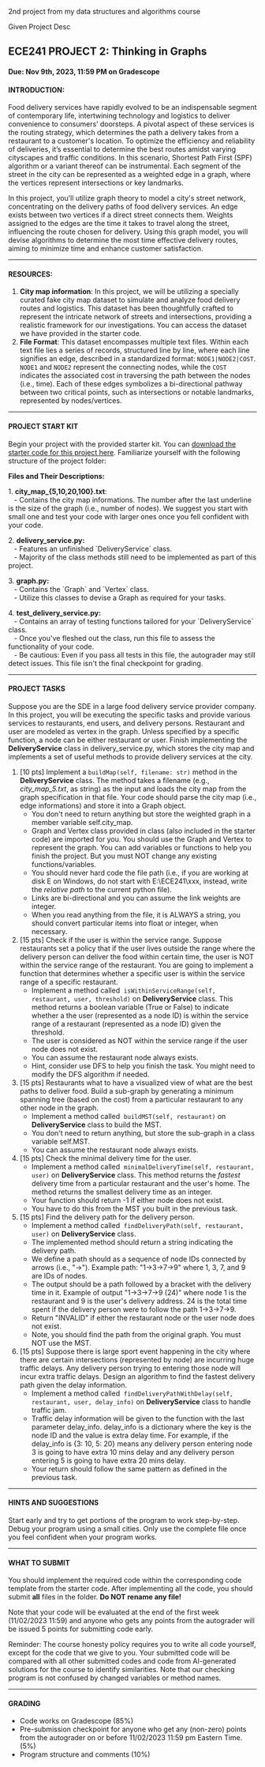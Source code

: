 2nd project from my data structures and algorithms course


Given Project Desc


ECE241 PROJECT 2: Thinking in Graphs
------------------------------------

#### Due: Nov 9th, 2023, 11:59 PM on Gradescope

#### **INTRODUCTION:** 

Food delivery services have rapidly evolved to be an indispensable segment of contemporary life, intertwining technology and logistics to deliver convenience to consumers’ doorsteps. A pivotal aspect of these services is the routing strategy, which determines the path a delivery takes from a restaurant to a customer's location. To optimize the efficiency and reliability of deliveries, it’s essential to determine the best routes amidst varying cityscapes and traffic conditions. In this scenario, Shortest Path First (SPF) algorithm or a variant thereof can be instrumental. Each segment of the street in the city can be represented as a weighted edge in a graph, where the vertices represent intersections or key landmarks.

In this project, you’ll utilize graph theory to model a city's street network, concentrating on the delivery paths of food delivery services. An edge exists between two vertices if a direct street connects them. Weights assigned to the edges are the time it takes to travel along the street, influencing the route chosen for delivery. Using this graph model, you will devise algorithms to determine the most time effective delivery routes, aiming to minimize time and enhance customer satisfaction.

* * *

#### **RESOURCES:**

1.  **City map information**: In this project, we will be utilizing a specially curated fake city map dataset to simulate and analyze food delivery routes and logistics. This dataset has been thoughtfully crafted to represent the intricate network of streets and intersections, providing a realistic framework for our investigations. You can access the dataset we have provided in the starter code. 
2.  **File Format**: This dataset encompasses multiple text files. Within each text file lies a series of records, structured line by line, where each line signifies an edge, described in a standardized format: `NODE1|NODE2|COST`. `NODE1` and `NODE2` represent the connecting nodes, while the `COST` indicates the associated cost in traversing the path between the nodes (i.e., time). Each of these edges symbolizes a bi-directional pathway between two critical points, such as intersections or notable landmarks, represented by nodes/vertices.

* * *

#### **PROJECT START KIT**

Begin your project with the provided starter kit. You can [download the starter code for this project here](https://github.com/chenzibin2019/ECE241_Project2_Fall2023). Familiarize yourself with the following structure of the project folder:

**Files and Their Descriptions:**

1\. **city\_map\_{5,10,20,100}.txt**:  
   - Contains the city map informations. The number after the last underline is the size of the graph (i.e., number of nodes). We suggest you start with small one and test your code with larger ones once you fell confident with your code. 

2\. **delivery\_service.py:**  
   - Features an unfinished \`DeliveryService\` class.  
   - Majority of the class methods still need to be implemented as part of this project.

3\. **graph.py:**  
   - Contains the \`Graph\` and \`Vertex\` class.  
   - Utilize this classes to devise a Graph as required for your tasks.

4\. **test\_delivery\_service.py:**  
   - Contains an array of testing functions tailored for your \`DeliveryService\` class.  
   - Once you've fleshed out the class, run this file to assess the functionality of your code.  
   - Be cautious: Even if you pass all tests in this file, the autograder may still detect issues. This file isn't the final checkpoint for grading.

* * *

#### **PROJECT TASKS**

Suppose you are the SDE in a large food delivery service provider company. In this project, you will be executing the specific tasks and provide various services to restaurants, end users, and delivery persons. Restaurant and user are modeled as vertex in the graph. Unless specified by a specific function, a node can be either restaurant or user. Finish implementing the **DeliveryService** class in delivery\_service.py, which stores the city map and implements a set of useful methods to provide delivery services at the city. 

1.  \[10 pts\] Implement a `buildMap(self, filename: str)` method in the **DeliveryService** class. The method takes a filename (e.g., _city\_map\_5.txt_, as string) as the input and loads the city map from the graph specification in that file. Your code should parse the city map (i.e., edge informations) and store it into a Graph object.  
    *   You don't need to return anything but store the weighted graph in a member variable self.city\_map.
    *   Graph and Vertex class provided in class (also included in the starter code) are imported for you. You should use the Graph and Vertex to represent the graph. You can add variables or functions to help you finish the project. But you must NOT change any existing functions/variables. 
    *   You should never hard code the file path (i.e., if you are working at disk E on Windows, do not start with E:\\ECE241\\xxx, instead, write the _relative path_ to the current python file). 
    *   Links are bi-directional and you can assume the link weights are integer. 
    *   When you read anything from the file, it is ALWAYS a string, you should convert particular items into float or integer, when necessary. 
2.  \[15 pts\] Check if the user is within the service range. Suppose restaurants set a policy that if the user lives outside the range where the delivery person can deliver the food within certain time, the user is NOT within the service range of the restaurant. You are going to implement a function that determines whether a specific user is within the service range of a specific restaurant. 
    *   Implement a method called  `isWithinServiceRange(self, restaurant, user, threshold)` on **DeliveryService** class. This method returns a boolean variable (True or False) to indicate whether a the user (represented as a node ID) is within the service range of a restaurant (represented as a node ID) given the threshold. 
    *   The user is considered as NOT within the service range if the user node does not exist. 
    *   You can assume the restaurant node always exists. 
    *   Hint, consider use DFS to help you finish the task. You might need to modify the DFS algorithm if needed.
3.  \[15 pts\] Restaurants what to have a visualized view of what are the best paths to deliver food. Build a sub-graph by generating a minimum spanning tree (based on the cost) from a particular restaurant to any other node in the graph. 
    *   Implement a method called  `buildMST(self, restaurant)` on **DeliveryService** class to build the MST. 
    *   You don't need to return anything, but store the sub-graph in a class variable self.MST. 
    *   You can assume the restaurant node always exists. 
4.  \[15 pts\] Check the minimal delivery time for the user.   
    *   Implement a method called  `minimalDeliveryTime(self, restaurant, user)` on **DeliveryService** class. This method returns the _fastest_ delivery time from a particular restaurant and the user's home. The method returns the smallest delivery time as an integer.
    *   Your function should return -1 if either node does not exist. 
    *   You have to do this from the MST you built in the previous task. 
5.  \[15 pts\] Find the delivery path for the delivery person.   
    *   Implement a method called  `findDeliveryPath(self, restaurant, user)` on **DeliveryService** class. 
    *   The implemented method should return a string indicating the delivery path. 
    *   We define a path should as a sequence of node IDs connected by arrows (i.e., "->"). Example path: "1->3->7->9" where 1, 3, 7, and 9 are IDs of nodes. 
    *   The output should be a path followed by a bracket with the delivery time in it. Example of output "1->3->7->9 (24)" where node 1 is the restaurant and 9 is the user's delivery address. 24 is the total time spent if the delivery person were to follow the path 1->3->7->9. 
    *   Return "INVALID" if either the restaurant node or the user node does not exist. 
    *   Note, you should find the path from the original graph. You must NOT use the MST. 
6.  \[15 pts\] Suppose there is large sport event happening in the city where there are certain intersections (represented by node) are incurring huge traffic delays. Any delivery person trying to entering those node will incur extra traffic delays. Design an algorithm to find the fastest delivery path given the delay information. 
    *   Implement a method called  `findDeliveryPathWithDelay(self, restaurant, user, delay_info)` on **DeliveryService** class to handle traffic jam. 
    *   Traffic delay information will be given to the function with the last parameter delay\_info. delay\_info is a dictionary where the key is the node ID and the value is extra delay time. For example, if the delay\_info is {3: 10, 5: 20} means any delivery person entering node 3 is going to have extra 10 mins delay and any delivery person entering 5 is going to have extra 20 mins delay. 
    *   Your return should follow the same pattern as defined in the previous task. 

* * *

#### **HINTS AND SUGGESTIONS**

Start early and try to get portions of the program to work step-by-step. Debug your program using a small cities. Only use the complete file once you feel confident when your program works.

* * *

#### **WHAT TO SUBMIT**

You should implement the required code within the corresponding code template from the starter code. After implementing all the code, you should submit **all** files in the folder. **Do NOT rename any file!**

Note that your code will be evaluated at the end of the first week (11/02/2023 11:59) and anyone who gets any points from the autograder will be issued 5 points for submitting code early. 

Reminder: The course honesty policy requires you to write all code yourself, except for the code that we give to you. Your submitted code will be compared with all other submitted codes and code from AI-generated solutions for the course to identify similarities. Note that our checking program is not confused by changed variables or method names. 

* * *

#### **GRADING**

*   Code works on Gradescope (85%)
*   Pre-submission checkpoint for anyone who get any (non-zero) points from the autograder on or before 11/02/2023 11:59 pm Eastern Time. (5%)
*   Program structure and comments (10%)
